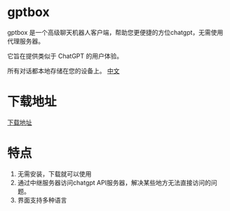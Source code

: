 # gptbox

gptbox 是一个高级聊天机器人客户端，帮助您更便捷的方位chatgpt，无需使用代理服务器。

它旨在提供类似于 ChatGPT 的用户体验。

所有对话都本地存储在您的设备上。
[中文](https://github.com/ToyYan/gptbox/blob/0.0.1/README-CN.md)

# 下载地址

[下载地址](https://github.com/ToyYan/gptbox/releases)

# 特点
1. 无需安装，下载就可以使用
1. 通过中继服务器访问chatgpt API服务器，解决某些地方无法直接访问的问题。
1. 界面支持多种语言